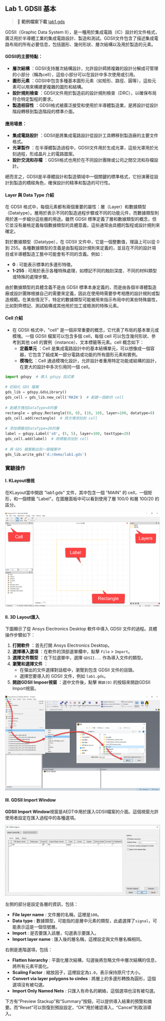 Lab 1. GDSII 基本
---

> :link: **範例檔案下載**
[lab1.gds](/assets/lab1.gds)

GDSII（Graphic Data System II），是一種用於集成電路（IC）設計的文件格式，廣泛用於半導體工業的集成電路設計、製造和測試。GDSII文件包含了描述集成電路布局的所有必要信息，包括圖形、幾何形狀、層次結構以及用於製造的元素。
#### GDSII的主要特點： 
- **層次結構** ：GDSII支持層次結構設計，允許設計師將複雜的設計分解成可管理的小部分（稱為cell），這些小部分可以在設計中多次使用或引用。 
- **圖形元素** ：GDSII中包含多種基本圖形元素（如矩形、路徑、圓等），這些元素可以用來構建更複雜的圖形和結構。 
- **設計規則檢查** ：GDSII文件用於製造前的設計規則檢查（DRC），以確保布局符合特定製程的要求。 
- **製造相容性** ：GDSII格式被廣泛接受和使用於半導體製造業，是將設計從設計階段轉移到製造階段的標準介面。
#### 應用場景： 
- **集成電路設計** ：GDSII是將集成電路設計從設計工具轉移到製造廠的主要文件格式。 
- **光罩製作** ：在半導體製造過程中，GDSII文件用於生成光罩，這些光罩用於光刻過程，形成晶片上的電路圖案。 
- **設計交流和存檔** ：GDSII格式也用於在不同設計團隊或公司之間交流和存檔設計。

總而言之，GDSII是半導體設計和製造領域中一個關鍵的標準格式，它扮演著從設計到製造的橋樑角色，確保設計的精準和製造的可行性。
#### Layer 與 Data Type 介紹
在 GDSII 格式中，每個元素都有兩個重要的屬性：層（Layer）和數據類型（Datatype）。層用於表示不同的製造過程步驟或不同的功能元件，而數據類型則用於進一步細分這些層的用途。雖然 GDSII 標準定義了層和數據類型的概念，但它並沒有嚴格定義每個數據類型的具體意義，這些通常由具體的製程或設計規則來確定。

對於數據類型（Datatype），在 GDSII 文件中，它是一個整數值，理論上可以從 0 到 255。各種數據類型的含義是由製程設計規則來定義的，並且在不同的設計項目或半導體製造工藝中可能會有不同的含義。例如： 
- **0** : 可能表示標準的多邊形特徵。 
- **1-255** : 可用於表示各種特殊處理，如標記不同的蝕刻深度、不同的材料類型或特殊的處理步驟。

由於數據類型的具體含義不是由 GDSII 標準本身定義的，而是由各個半導體製造廠或設計團隊根據自己的需要來定義，因此在使用時需要參考相應的設計規則或製造規範。在某些情況下，特定的數據類型可能被用來指示布局中的某些特殊屬性，比如對齊標記、測試結構或其他用於加工或檢測的特殊元素。

#### Cell 介紹
- 在 GDSII 格式中，"cell" 是一個非常重要的概念，它代表了布局的基本單元或模塊。一個 GDSII 檔案可以包含多個 cell，每個 cell 可以包含幾何形狀、參考到其他 cell 的實例（instance）、文本標籤等元素。cell 概念如下：
    - **定義單元** ：Cell 是集成電路設計中的基本結構單元，可以想像成一個容器，它包含了組成某一部分電路或功能的所有圖形元素和實例。 
    - **模塊化** ：Cell 通過模塊化設計，允許設計者重用特定功能或結構的設計，在更大的設計中多次引用同一個 cell。


```python
import gdspy  # 導入 gdspy 函式庫

# 初始化 GDS 檔案
gds_lib = gdspy.GdsLibrary()
gds_cell = gds_lib.new_cell('MAIN')  # 創建一個新的 cell

# 創建方塊在DataType=0的層
rectangle = gdspy.Rectangle((0, 0), (10, 10), layer=100, datatype=0)
gds_cell.add(rectangle)  # 將方塊添加到 cell

# 添加標籤在DataType=20的層
label = gdspy.Label('s0', (5, 5), layer=100, texttype=20)
gds_cell.add(label)  # 將標籤添加到 cell

# 將 GDS 檔案輸出到一個檔案中
gds_lib.write_gds('d:/demo/lab1.gds')
```

### 實驗操作
#### I. KLayout檢視
在KLayout當中開啟 "lab1.gds" 文件，其中包含一個 "MAIN" 的 cell，一個矩形，和一個標籤 "Label"。在圖層面板中可以看到使用了層 100/0 和層 100/20 的區分。

![2024-04-11_20-05-58](/assets/2024-04-11_20-05-58.png)


#### II. 3D Layout匯入
下圖顯示了從 Ansys Electronics Desktop 軟件中導入 GDSII 文件的過程。具體操作步驟如下： 
1. **打開軟件** ：首先打開 Ansys Electronics Desktop。 
2. **選擇導入選項** ：在軟件的頂部選單欄中，點擊 `File` > `Import`。 
3. **選擇文件類型** ：在下拉選單中，選擇 `GDSII...` 作為導入文件的類型。 
4. **瀏覽和選擇文件** ：
    - 在彈出的文件選擇對話框中，瀏覽到包含 GDSII 文件的目錄。 
    - 選擇您要導入的 GDSII 文件，例如 `lab1.gds`。 
5. **開啟GDSII Impoer視窗** ：選中文件後，點擊 `開啟(O)` 的按鈕來開啟GDSII Import視窗。

![2024-04-11_20-12-19](/assets/2024-04-11_20-12-19.png)

#### III. GDSII Import Window
**GDSII Import Window**視窗是AEDT中用於匯入GDSII檔案的介面。這個視窗允許使用者設定在匯入過程中的各種選項。

![2024-04-11_20-21-24](/assets/2024-04-11_20-21-24.png)

左側的部分是設定各層的資訊，包括： 
- **File layer name** : 文件層的名稱，這裡是`100`。 
- **Data type** : 數據類型，可能指的是層中元素的類型，此處選擇了`signal`，可能表示這是一個信號層。 
- **Import** : 是否要匯入該層，勾選表示要匯入。 
- **Import layer name** : 匯入後的層名稱，這裡設定與文件層名稱相同。

右側是進階選項，包括： 
- **Flatten hierarchy** : 平面化層次結構，勾選後將忽略文件中層次結構的信息，將所有元素平面化。 
- **Scaling Factor** : 縮放因子，這裡設定為`1.0`，表示保持原尺寸大小。 
- **Convert via layer polygons to cirdes** : 將層上的多邊形轉換為圓形，這個選項沒有被勾選。 
- **Import Only Named Nets** : 只匯入有命名的網絡，這個選項也沒有被勾選。

下方有“Preview Stackup”和“Summary”按鈕，可以提供導入結果的預覽和摘要。而“Reset”可以恢復到預設設定，“OK”用於確認導入，“Cancel”則取消導入。